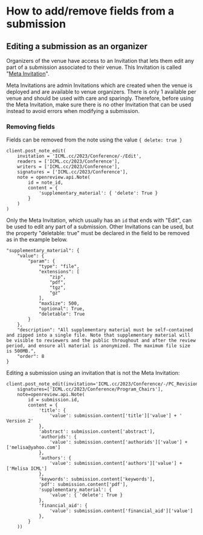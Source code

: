 # How to add/remove fields from a submission

## Editing a submission as an organizer

Organizers of the venue have access to an Invitation that lets them edit any part of a submission associated to their venue. This Invitation is called "[Meta Invitation](../../reference/api-v2/entities/invitation/types-and-structure.md#meta-invitations)".

Meta Invitations are admin Invitations which are created when the venue is deployed and are available to venue organizers. There is only 1 available per venue and should be used with care and sparingly. Therefore, before using the Meta Invitation, make sure there is no other Invitation that can be used instead to avoid errors when modifying a submission.

### Removing fields

Fields can be removed from the note using the value `{ delete: true }`

```
client.post_note_edit(
    invitation = 'ICML.cc/2023/Conference/-/Edit',
    readers = ['ICML.cc/2023/Conference'],
    writers = ['ICML.cc/2023/Conference'],
    signatures = ['ICML.cc/2023/Conference'],
    note = openreview.api.Note(
        id = note_id,
        content = {
            'supplementary_material': { 'delete': True }
        }
    )
)
```

Only the Meta Invitation, which usually has an `id` that ends with "Edit", can be used to edit any part of a submission. Other Invitations can be used, but the property "deletable: true" must be declared in the field to be removed as in the example below.

```
"supplementary_material": {
    "value": {
        "param": {
            "type": "file",
            "extensions": [
                "zip",
                "pdf",
                "tgz",
                "gz"
            ],
            "maxSize": 500,
            "optional": True,
            "deletable": True
        }
    },
    "description": "All supplementary material must be self-contained and zipped into a single file. Note that supplementary material will be visible to reviewers and the public throughout and after the review period, and ensure all material is anonymized. The maximum file size is 500MB.",
    "order": 8
}
```

Editing a submission using an invitation that is not the Meta Invitation:

```
client.post_note_edit(invitation='ICML.cc/2023/Conference/-/PC_Revision',
    signatures=['ICML.cc/2023/Conference/Program_Chairs'],
    note=openreview.api.Note(
        id = submission.id,
        content = {
            'title': {
                'value': submission.content['title']['value'] + ' Version 2'
            },
            'abstract': submission.content['abstract'],
            'authorids': {
                'value': submission.content['authorids']['value'] + ['melisa@yahoo.com']
            },
            'authors': {
                'value': submission.content['authors']['value'] + ['Melisa ICML']
            },
            'keywords': submission.content['keywords'],
            'pdf': submission.content['pdf'],
            'supplementary_material': {
                'value': { 'delete': True }
            },
            'financial_aid': {
                'value': submission.content['financial_aid']['value']
            }, 
        }
    ))
```
